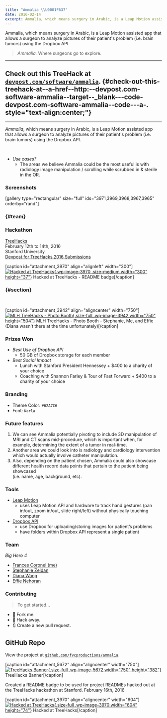 ```yaml
---
title: "Ammalia \\U0001F637"
date: 2016-02-14
excerpt: Ammalia, which means surgery in Arabic, is a Leap Motion assisted app that allows a surgeon to analyze pictures of their patient's problem (i.e. brain tumors) using the Dropbox API.
---
```


Ammalia, which means surgery in Arabic, is a Leap Motion assisted app that allows a surgeon to analyze pictures of their patient's problem (i.e. brain tumors) using the Dropbox API.

> *Ammalia.* Where surgeons go to explore.

------------------------------------------------------------------------

Check out this TreeHack at [`devpost.com/software/ammalia`](https://devpost.com/software/ammalia). {#check-out-this-treehack-at--a-href--http:--devpost.com-software-ammalia--target--_blank---code-devpost.com-software-ammalia--code---a-. style="text-align:center;"}
-

------------------------------------------------------------------------

*Ammalia*, which means surgery in Arabic, is a Leap Motion assisted app
that allows a surgeon to analyze pictures of their patient's problem
(i.e. brain tumors) using the Dropbox API.

 

-   *Use cases?*
    -   The areas we believe Ammalia could be the most useful is with
        radiology image manipulation / scrolling while scrubbed in &
        sterile in the OR.

### Screenshots

\[gallery type="rectangular" size="full" ids="3971,3969,3968,3967,3965"
orderby="rand"\]

###  {#team}

### Hackathon

[TreeHacks](https://treehacks.com)\
February 12th to 14th, 2016\
Stanford University\
[Devpost for TreeHacks 2016
Submissions](https://treehacks-2016.devpost.com/)

\[caption id="attachment\_3970" align="alignleft" width="300"\][![Hacked
at
TreeHacks](https://fvcproductions.files.wordpress.com/2016/02/treehacks.png?w=300){.wp-image-3970
.size-medium width="300"
height="37"}](https://fvcproductions.files.wordpress.com/2016/02/treehacks.png)
Hacked at TreeHacks - README badge\[/caption\]

###  {#section}

 

\[caption id="attachment\_3942" align="aligncenter" width="750"\][![MLH
TreeHacks - Photo
Booth](https://fvcproductions.files.wordpress.com/2016/02/mlh-photobooth.jpg){.size-full
.wp-image-3942 width="750"
height="504"}](https://fvcproductions.files.wordpress.com/2016/02/mlh-photobooth.jpg)
MLH TreeHacks - Photo Booth - Stephanie, Me, and Effie (Diana wasn't
there at the time unfortunately)\[/caption\]

### Prizes Won

-   *Best Use of Dropbox API*
    -   50 GB of Dropbox storage for each member
-   *Best Social Impact*
    -   Lunch with Stanford President Hennessey + \$400 to a charity of
        your choice
    -   Coaching with Shannon Farley & Tour of Fast Forward + \$400 to a
        charity of your choice

### Branding

-   Theme Color: `#62A7C6`
-   Font: `Karla`

### Future features

1. We can see Ammalia potentially pivoting to include 3D manipulation
    of MRI and CT scans mid-procedure, which is important when, for
    example, determining the extent of a tumor in real-time.
2. Another area we could look into is radiology and cardiology
    intervention which would actually involve catheter manipulation.
3. Also, depending on the patient chosen, Ammalia could also showcase
    different health record data points that pertain to the patient
    being showcased\
    (i.e. name, age, background, etc).

### Tools

- [Leap Motion](https://developer.leapmotion.com/)
    -   uses Leap Motion API and hardware to track hand gestures (pan
        in/out, zoom in/out, slide right/left) without physically
        touching computer
- [Dropbox API](https://www.dropbox.com/developers)
    -   use Dropbox for uploading/storing images for patient’s problems
    -   have folders within Dropbox API represent a single patient

### Team

*Big Hero 4*

- [Frances Coronel (me)](https://github.com/fvcproductions)
- [Stephanie Zeidan](https://github.com/stephzeid)
- [Diana Wang](https://github.com/diana-wang)
- [Effie Nehoran](https://github.com/effien3)

### Contributing

> To get started…

-   🍴 Fork me.
-   🔨 Hack away.
-   🔃 Create a new pull request.

GitHub Repo
-----------

View the project at
[`github.com/fvcproductions/ammalia`](https://github.com/fvcproductions/ammalia).

\[caption id="attachment\_5672" align="aligncenter"
width="750"\][![TreeHacks
Banner](https://fvcproductions.files.wordpress.com/2016/02/treehacks1.png){.size-full
.wp-image-5672 width="750"
height="382"}](https://fvcproductions.files.wordpress.com/2016/02/treehacks1.png)
TreeHacks Banner\[/caption\]

Created a README badge to be used for project READMEs hacked out at the
TreeHacks hackathon at Stanford. February 16th, 2016

\[caption id="attachment\_3970" align="aligncenter"
width="604"\][![Hacked at
TreeHacks](https://fvcproductions.files.wordpress.com/2016/02/treehacks.png){.size-full
.wp-image-3970 width="604"
height="74"}](https://fvcproductions.files.wordpress.com/2016/02/treehacks.png)
Hacked at TreeHacks\[/caption\]

